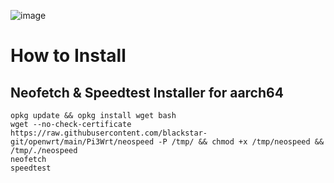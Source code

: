 ![image](https://user-images.githubusercontent.com/56350314/110074097-37940e80-7db3-11eb-8842-6d2278db7e1d.png)

# How to Install

## Neofetch & Speedtest Installer for aarch64
  ```
  opkg update && opkg install wget bash
  wget --no-check-certificate https://raw.githubusercontent.com/blackstar-git/openwrt/main/Pi3Wrt/neospeed -P /tmp/ && chmod +x /tmp/neospeed && /tmp/./neospeed
  neofetch
  speedtest
  ```
  

